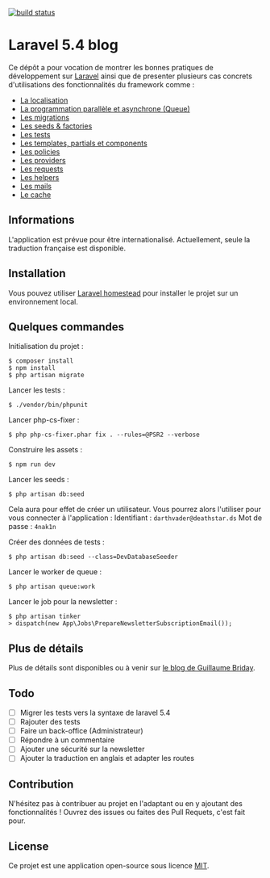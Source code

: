 [![build status](https://gitlab.com/guillaumebriday/laravel-blog/badges/master/build.svg)](https://gitlab.com/guillaumebriday/laravel-blog/commits/master)

# Laravel 5.4 blog

Ce dépôt a pour vocation de montrer les bonnes pratiques de développement sur [Laravel](http://laravel.com/) ainsi que de presenter plusieurs cas concrets d'utilisations des fonctionnalités du framework comme :

- [La localisation](https://laravel.com/docs/5.4/localization)
- [La programmation parallèle et asynchrone (Queue)](https://laravel.com/docs/5.4/queues)
- [Les migrations](https://laravel.com/docs/5.4/migrations)
- [Les seeds & factories](https://laravel.com/docs/5.4/seeding)
- [Les tests](https://laravel.com/docs/5.4/testing)
- [Les templates, partials et components](https://laravel.com/docs/5.4/blade)
- [Les policies](https://laravel.com/docs/5.4/authorization)
- [Les providers](https://laravel.com/docs/5.4/providers)
- [Les requests](https://laravel.com/docs/5.4/validation#form-request-validation)
- [Les helpers](https://laravel.com/docs/5.4/helpers)
- [Les mails](https://laravel.com/docs/5.4/mail)
- [Le cache](https://laravel.com/docs/5.4/cache)

## Informations

L'application est prévue pour être internationalisé. Actuellement, seule la traduction française est disponible.

## Installation

Vous pouvez utiliser [Laravel homestead](https://laravel.com/docs/5.4/homestead) pour installer le projet sur un environnement local.

## Quelques commandes

Initialisation du projet :
```
$ composer install
$ npm install
$ php artisan migrate
```

Lancer les tests :
```
$ ./vendor/bin/phpunit
```

Lancer php-cs-fixer :
```
$ php php-cs-fixer.phar fix . --rules=@PSR2 --verbose
```

Construire les assets :
```
$ npm run dev
```

Lancer les seeds :
```
$ php artisan db:seed
```

Cela aura pour effet de créer un utilisateur. Vous pourrez alors l'utiliser pour vous connecter à l'application :
Identifiant : ```darthvader@deathstar.ds```
Mot de passe : ```4nak1n```

Créer des données de tests :
```
$ php artisan db:seed --class=DevDatabaseSeeder
```

Lancer le worker de queue :
```
$ php artisan queue:work
```

Lancer le job pour la newsletter :
```
$ php artisan tinker
> dispatch(new App\Jobs\PrepareNewsletterSubscriptionEmail());
```

## Plus de détails

Plus de détails sont disponibles ou à venir sur [le blog de Guillaume Briday](https://blog.guillaumebriday.fr).

## Todo

- [ ] Migrer les tests vers la syntaxe de laravel 5.4
- [ ] Rajouter des tests
- [ ] Faire un back-office (Administrateur)
- [ ] Répondre à un commentaire
- [ ] Ajouter une sécurité sur la newsletter
- [ ] Ajouter la traduction en anglais et adapter les routes

## Contribution

N'hésitez pas à contribuer au projet en l'adaptant ou en y ajoutant des fonctionnalités ! Ouvrez des issues ou faites des Pull Requets, c'est fait pour.

## License

Ce projet est une application open-source sous licence [MIT](http://opensource.org/licenses/MIT).
